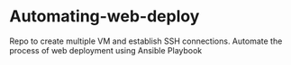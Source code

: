 # Automating-web-deploy
Repo to create multiple VM and establish SSH connections. Automate the process of web deployment using Ansible Playbook

